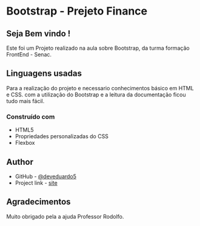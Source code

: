 # Bootstrap - Prejeto Finance

## Seja Bem vindo !

Este foi um Projeto realizado na aula sobre Bootstrap, da turma formação FrontEnd - Senac.

## Linguagens usadas

Para a realização do projeto e necessario conhecimentos básico em HTML e CSS. com a utilização do Bootstrap e a leitura da documentação ficou tudo mais fácil.

### Construído com

- HTML5 
- Propriedades personalizadas do CSS
- Flexbox

## Author

- GitHub - [@deveduardo5](https://github.com/deveduardo5)
- Project link - [site](https://20-09-s7limas-projects.vercel.app/)

## Agradecimentos

Muito obrigado pela a ajuda Professor Rodolfo.